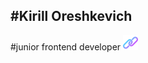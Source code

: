 ## #Kirill Oreshkevich

#junior frontend developer [![link](./pic/link.png)](https://github.com/Rikki007)
